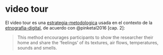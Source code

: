 # video tour

El video tour es una [estrategia-metodologica](estrategia-metodologica.md) usada en el contexto de la [etnografia-digital](etnografia-digital.md), de acuerdo con @pinketal2016 [cap. 2]:

 >
 > This method encourages participants to show the researcher their home and share the ‘feelings’ of its textures, air flows, temperatures, sounds and smells.
